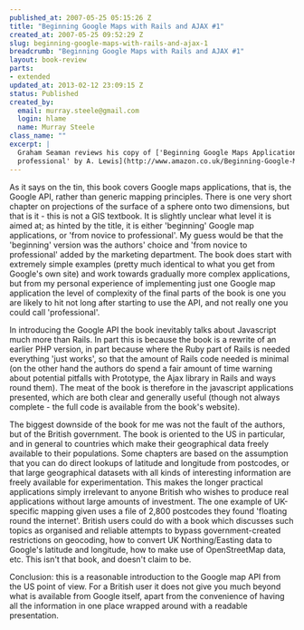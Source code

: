 ```yaml
--- 
published_at: 2007-05-25 05:15:26 Z
title: "Beginning Google Maps with Rails and AJAX #1"
created_at: 2007-05-25 09:52:29 Z
slug: beginning-google-maps-with-rails-and-ajax-1
breadcrumb: "Beginning Google Maps with Rails and AJAX #1"
layout: book-review
parts: 
- extended
updated_at: 2013-02-12 23:09:15 Z
status: Published
created_by: 
  email: murray.steele@gmail.com
  login: hlame
  name: Murray Steele
class_name: ""
excerpt: |
  Graham Seaman reviews his copy of ['Beginning Google Maps Applications with Rails and Ajax - from novice to
  professional' by A. Lewis](http://www.amazon.co.uk/Beginning-Google-Maps-Applications-Rails/dp/1590597877/ref=sr_1_2/203-7531475-6650320?ie=UTF8&s=books&qid=1180086616&sr=1-2),  published by [Apress](http://www.apress.com/)
---
```


As it says on the tin, this book covers Google maps applications, that is, the Google API, rather than generic mapping principles. There is one very short chapter on projections of the surface of a sphere onto two dimensions, but that is it - this is not a GIS textbook. It is slightly unclear what level it is aimed at; as hinted by the title, it is either 'beginning' Google map applications, or 'from novice to professional'.  My guess would be that the 'beginning' version was the authors' choice and 'from novice to professional' added by the marketing department. The book does start with extremely simple examples (pretty much identical to what you get from Google's own site) and work towards gradually more complex applications, but from my personal experience of implementing just one Google map application the level of complexity of the final parts of the book is one you are likely to hit not long after starting to use the API, and not really one you could call 'professional'.

In introducing the Google API the book inevitably talks about Javascript much more than Rails. In part this is because the book is a rewrite of an earlier PHP version, in part because where the Ruby part of Rails is needed everything 'just works', so that the amount of Rails code needed is minimal (on the other hand the authors do spend a fair amount of time warning about potential pitfalls with Prototype, the Ajax library in Rails and ways round them). The meat of the book is therefore in the javascript applications presented, which are both clear and generally useful (though not always complete - the full code is available from the book's website).

The biggest downside of the book for me was not the fault of the authors, but of the British government. The book is oriented to the US in particular, and in general to countries which make their geographical data freely available to their populations. Some chapters are based on the assumption that you can do direct lookups of latitude and longitude from postcodes, or that large geographical datasets with all kinds of interesting information are freely available for experimentation. This makes the longer practical applications simply irrelevant to anyone British who wishes to produce real applications without large amounts of investment. The one example of UK-specific mapping given uses a file of 2,800 postcodes they found 'floating round the internet'. British users could do with a book which discusses such topics as organised and reliable attempts to bypass government-created restrictions on geocoding, how to convert UK Northing/Easting data to Google's latitude and longitude, how to make use of OpenStreetMap data, etc. This isn't that book, and doesn't claim to be.

Conclusion: this is a reasonable introduction to the Google map API from the US point of view. For a British user it does not give you much beyond what is available from Google itself, apart from the convenience of having all the information in one place wrapped around with a readable presentation.



